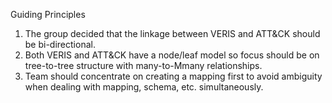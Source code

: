 Guiding Principles
1) The group decided that the linkage between VERIS and ATT&CK should be bi-directional.
2) Both VERIS and ATT&CK have a node/leaf model so focus should be on tree-to-tree structure with many-to-Mmany relationships.
3) Team should concentrate on creating a mapping first to avoid ambiguity when dealing with mapping, schema, etc. simultaneously.
